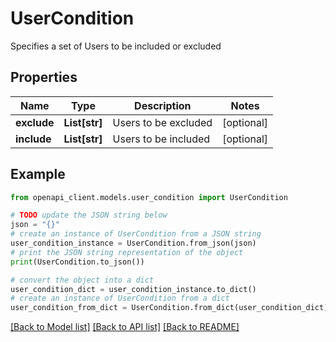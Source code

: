 # UserCondition

Specifies a set of Users to be included or excluded

## Properties

Name | Type | Description | Notes
------------ | ------------- | ------------- | -------------
**exclude** | **List[str]** | Users to be excluded | [optional] 
**include** | **List[str]** | Users to be included | [optional] 

## Example

```python
from openapi_client.models.user_condition import UserCondition

# TODO update the JSON string below
json = "{}"
# create an instance of UserCondition from a JSON string
user_condition_instance = UserCondition.from_json(json)
# print the JSON string representation of the object
print(UserCondition.to_json())

# convert the object into a dict
user_condition_dict = user_condition_instance.to_dict()
# create an instance of UserCondition from a dict
user_condition_from_dict = UserCondition.from_dict(user_condition_dict)
```
[[Back to Model list]](../README.md#documentation-for-models) [[Back to API list]](../README.md#documentation-for-api-endpoints) [[Back to README]](../README.md)


